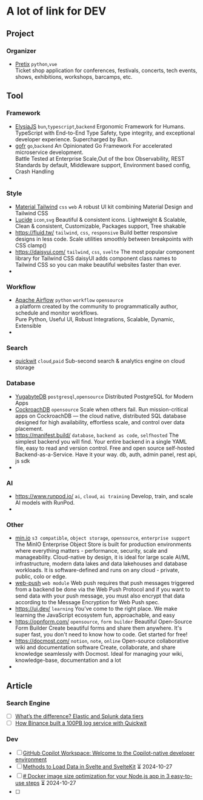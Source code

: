 # A lot of link for DEV

## Project
### Organizer
- [Pretix](https://github.com/pretix/pretix) `python`,`vue`  
  Ticket shop application for conferences, festivals, concerts, tech events, shows, exhibitions, workshops, barcamps, etc.


## Tool

### Framework
- [ElysiaJS](https://elysiajs.com/) `bun`,`typescript`,`backend`
  Ergonomic Framework for Humans. TypeScript with End-to-End Type Safety, type integrity, and exceptional developer experience. Supercharged by Bun.
- [gofr](https://gofr.dev/) `go`,`backend`
  An Opinionated Go Framework For accelerated microservice development.  
  Battle Tested at Enterprise Scale,Out of the box Observability, REST Standards by default, Middleware support, Environment based config, Crash Handling
- 

### Style
- [Material Tailwind](https://www.material-tailwind.com/) `css` `web` 
  A robust UI kit combining Material Design and Tailwind CSS
- [Lucide](https://lucide.dev/) `icon`,`svg`
  Beautiful & consistent icons. Lightweight & Scalable, Clean & consistent, Customizable, Packages support, Tree shakable
- https://fluid.tw/  `tailwind`, `css`, `responsive`
  Build better responsive designs in less code. Scale utilities smoothly between breakpoints with CSS clamp()
- https://daisyui.com/ `tailwind`, `css`, `svelte`
  The most popular component library for Tailwind CSS daisyUI adds component class names to Tailwind CSS so you can make beautiful websites faster than ever.
- 

### Workflow
- [Apache Airflow](https://airflow.apache.org/) `python` `workflow` `opensource`  
  a platform created by the community to programmatically author, schedule and monitor workflows.  
  Pure Python, Useful UI, Robust Integrations, Scalable, Dynamic, Extensible
- 

### Search
- [quickwit](https://quickwit.io/) `cloud`,`paid` 
  Sub-second search & analytics engine on cloud storage

### Database
- [YugabyteDB](https://www.yugabyte.com/) `postgresql`,`opensource` 
  Distributed PostgreSQL for Modern Apps
- [CockroachDB](https://www.cockroachlabs.com/) `opensource` 
  Scale when others fail. Run mission-critical apps on CockroachDB — the cloud native, distributed SQL database designed for high availability, effortless scale, and control over data placement.
- https://manifest.build/ `database`, `backend as code`, `selfhosted`
  The simplest backend you will find. Your entire backend in a single YAML file, easy to read and version control. Free and open source self-hosted Backend-as-a-Service. Have it your way.
  db, auth, admin panel, rest api, js sdk
- 

### AI
- https://www.runpod.io/ `ai`, `cloud`, `ai training`
  Develop, train, and scale AI models with RunPod.
- 

### Other
- [min.io](https://min.io/) `s3 compatible`, `object storage`, `opensource`, `enterprise support`
  The MinIO Enterprise Object Store is built for production environments where everything matters - performance, security, scale and manageability. Cloud-native by design, it is ideal for large scale AI/ML infrastructure, modern data lakes and data lakehouses and database workloads. It is software-defined and runs on any cloud - private, public, colo or edge.
- [web-push](https://www.npmjs.com/package/web-push) `web module`
  Web push requires that push messages triggered from a backend be done via the Web Push Protocol and if you want to send data with your push message, you must also encrypt that data according to the Message Encryption for Web Push spec.
- https://ui.dev/ `learning`
  You’ve come to the right place. We make learning the JavaScript ecosystem fun, approachable, and easy
- https://opnform.com/ `opensource`, `form builder`
  Beautiful Open-Source Form Builder Create beautiful forms and share them anywhere. It's super fast, you don't need to know how to code. Get started for free!
- https://docmost.com/ `notion`, `note`, `online`
  Open-source collaborative wiki and documentation software Create, collaborate, and share knowledge seamlessly with Docmost. Ideal for managing your wiki, knowledge-base, documentation and a lot
- 

## Article

### Search Engine
- [ ] [What’s the difference? Elastic and Splunk data tiers](https://www.elastic.co/blog/elastic-splunk-data-tiers-differences)
- [ ] [How Binance built a 100PB log service with Quickwit](https://quickwit.io/blog/quickwit-binance-story)

### Dev
- [ ] [GitHub Copilot Workspace: Welcome to the Copilot-native developer environment](https://github.blog/news-insights/product-news/github-copilot-workspace/)
- [ ] [Methods to Load Data in Svelte and SvelteKit](https://www.tronic247.com/methods-to-load-data-in-svelte?ref=dailydev) ⏳ 2024-10-27 
- [ ] [# Docker image size optimization for your Node.js app in 3 easy-to-use steps](https://webbylab.com/blog/minimal-size-docker-image-for-your-nodejs-app/) ⏳ 2024-10-27 
- [ ] 
